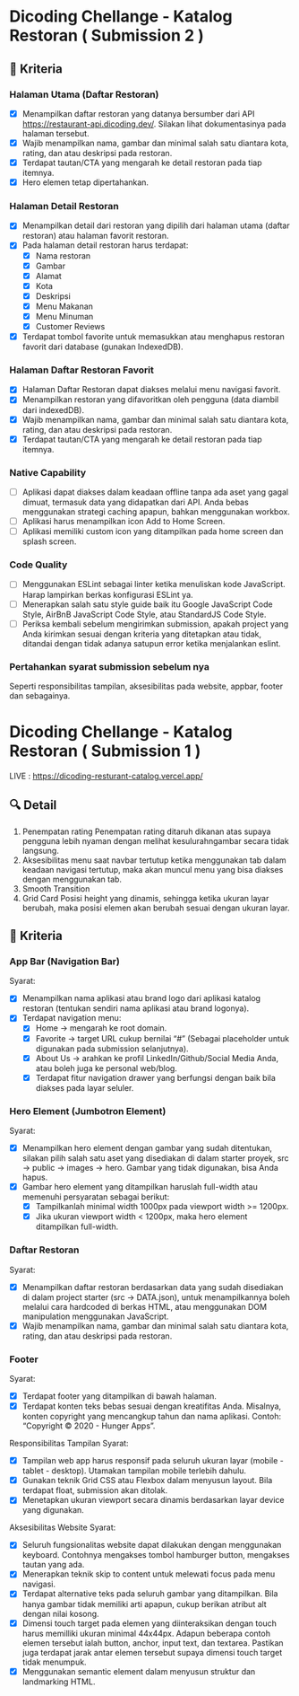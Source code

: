 # Dicoding Chellange - Katalog Restoran ( Submission 2 )

## 📝 Kriteria

### Halaman Utama (Daftar Restoran)
- [x] Menampilkan daftar restoran yang datanya bersumber dari API https://restaurant-api.dicoding.dev/. Silakan lihat dokumentasinya pada halaman tersebut.
- [x] Wajib menampilkan nama, gambar dan minimal salah satu diantara kota, rating, dan atau deskripsi pada restoran.
- [x] Terdapat tautan/CTA yang mengarah ke detail restoran pada tiap itemnya.
- [x] Hero elemen tetap dipertahankan.

### Halaman Detail Restoran
- [x] Menampilkan detail dari restoran yang dipilih dari halaman utama (daftar restoran) atau halaman favorit restoran.
- [x] Pada halaman detail restoran harus terdapat:
   - [x] Nama restoran
   - [x] Gambar
   - [x] Alamat
   - [x] Kota
   - [x] Deskripsi
   - [x] Menu Makanan
   - [x] Menu Minuman
   - [x] Customer Reviews
- [x] Terdapat tombol favorite untuk memasukkan atau menghapus restoran favorit dari database (gunakan IndexedDB).

### Halaman Daftar Restoran Favorit
- [x] Halaman Daftar Restoran dapat diakses melalui menu navigasi favorit.
- [x] Menampilkan restoran yang difavoritkan oleh pengguna (data diambil dari indexedDB).
- [x] Wajib menampilkan nama, gambar dan minimal salah satu diantara kota, rating, dan atau deskripsi pada restoran.
- [x] Terdapat tautan/CTA yang mengarah ke detail restoran pada tiap itemnya.

### Native Capability
- [ ] Aplikasi dapat diakses dalam keadaan offline tanpa ada aset yang gagal dimuat, termasuk data yang didapatkan dari API. Anda bebas menggunakan strategi caching apapun, bahkan menggunakan workbox.
- [ ] Aplikasi harus menampilkan icon Add to Home Screen.
- [ ] Aplikasi memiliki custom icon yang ditampilkan pada home screen dan splash screen.

### Code Quality
- [ ] Menggunakan ESLint sebagai linter ketika menuliskan kode JavaScript. Harap lampirkan berkas konfigurasi ESLint ya.
- [ ] Menerapkan salah satu style guide baik itu Google JavaScript Code Style, AirBnB JavaScript Code Style, atau StandardJS Code Style.
- [ ] Periksa kembali sebelum mengirimkan submission, apakah project yang Anda kirimkan sesuai dengan kriteria yang ditetapkan atau tidak, ditandai dengan tidak adanya satupun error ketika menjalankan eslint.

### Pertahankan syarat submission sebelum nya
 Seperti responsibilitas tampilan, aksesibilitas pada website, appbar, footer dan sebagainya.

# Dicoding Chellange - Katalog Restoran ( Submission 1 )

LIVE : https://dicoding-resturant-catalog.vercel.app/

## 🔍 Detail

1. Penempatan rating
   Penempatan rating ditaruh dikanan atas supaya pengguna lebih nyaman dengan melihat kesulurahngambar secara tidak langsung.
2. Aksesibilitas menu saat navbar tertutup
   ketika menggunakan tab dalam keadaan navigasi tertutup, maka akan muncul menu yang bisa diakses dengan menggunakan tab.
3. Smooth Transition
4. Grid Card
   Posisi height yang dinamis, sehingga ketika ukuran layar berubah, maka posisi elemen akan berubah sesuai dengan ukuran layar.

## 📝 Kriteria

### App Bar (Navigation Bar)

Syarat:

- [x] Menampilkan nama aplikasi atau brand logo dari aplikasi katalog restoran (tentukan sendiri nama aplikasi atau brand logonya).
- [x] Terdapat navigation menu:
  - [x] Home → mengarah ke root domain.
  - [x] Favorite → target URL cukup bernilai “#” (Sebagai placeholder untuk digunakan pada submission selanjutnya).
  - [x] About Us → arahkan ke profil LinkedIn/Github/Social Media Anda, atau boleh juga ke personal web/blog.
  - [x] Terdapat fitur navigation drawer yang berfungsi dengan baik bila diakses pada layar seluler.

### Hero Element (Jumbotron Element)

Syarat:

- [x] Menampilkan hero element dengan gambar yang sudah ditentukan, silakan pilih salah satu aset yang disediakan di dalam starter proyek, src → public → images → hero. Gambar yang tidak digunakan, bisa Anda hapus.
- [x] Gambar hero element yang ditampilkan haruslah full-width atau memenuhi persyaratan sebagai berikut:
  - [x] Tampilkanlah minimal width 1000px pada viewport width >= 1200px.
  - [x] Jika ukuran viewport width < 1200px, maka hero element ditampilkan full-width.

### Daftar Restoran

Syarat:

- [x] Menampilkan daftar restoran berdasarkan data yang sudah disediakan di dalam project starter (src → DATA.json), untuk menampilkannya boleh melalui cara hardcoded di berkas HTML, atau menggunakan DOM manipulation menggunakan JavaScript.
- [x] Wajib menampilkan nama, gambar dan minimal salah satu diantara kota, rating, dan atau deskripsi pada restoran.

### Footer

Syarat:

- [x] Terdapat footer yang ditampilkan di bawah halaman.
- [x] Terdapat konten teks bebas sesuai dengan kreatifitas Anda. Misalnya, konten copyright yang mencangkup tahun dan nama aplikasi. Contoh: “Copyright © 2020 - Hunger Apps”.

Responsibilitas Tampilan
Syarat:

- [x] Tampilan web app harus responsif pada seluruh ukuran layar (mobile - tablet - desktop). Utamakan tampilan mobile terlebih dahulu.
- [x] Gunakan teknik Grid CSS atau Flexbox dalam menyusun layout. Bila terdapat float, submission akan ditolak.
- [x] Menetapkan ukuran viewport secara dinamis berdasarkan layar device yang digunakan.

Aksesibilitas Website
Syarat:

- [x] Seluruh fungsionalitas website dapat dilakukan dengan menggunakan keyboard. Contohnya mengakses tombol hamburger button, mengakses tautan yang ada.
- [x] Menerapkan teknik skip to content untuk melewati focus pada menu navigasi.
- [x] Terdapat alternative teks pada seluruh gambar yang ditampilkan. Bila hanya gambar tidak memiliki arti apapun, cukup berikan atribut alt dengan nilai kosong.
- [x] Dimensi touch target pada elemen yang diinteraksikan dengan touch harus memilliki ukuran minimal 44x44px. Adapun beberapa contoh elemen tersebut ialah button, anchor, input text, dan textarea.
      Pastikan juga terdapat jarak antar elemen tersebut supaya dimensi touch target tidak menumpuk.
- [x] Menggunakan semantic element dalam menyusun struktur dan landmarking HTML.
